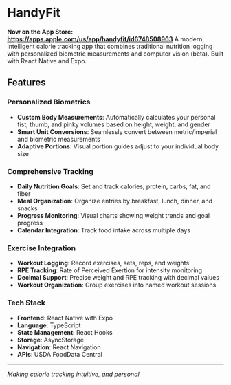 # HandyFit 
**Now on the App Store: https://apps.apple.com/us/app/handyfit/id6748508963**
A modern, intelligent calorie tracking app that combines traditional nutrition logging with personalized biometric measurements and computer vision (beta). Built with React Native and Expo.

## Features

### Personalized Biometrics
- **Custom Body Measurements**: Automatically calculates your personal fist, thumb, and pinky volumes based on height, weight, and gender
- **Smart Unit Conversions**: Seamlessly convert between metric/imperial and biometric measurements
- **Adaptive Portions**: Visual portion guides adjust to your individual body size

### Comprehensive Tracking
- **Daily Nutrition Goals**: Set and track calories, protein, carbs, fat, and fiber
- **Meal Organization**: Organize entries by breakfast, lunch, dinner, and snacks
- **Progress Monitoring**: Visual charts showing weight trends and goal progress
- **Calendar Integration**: Track food intake across multiple days

### Exercise Integration
- **Workout Logging**: Record exercises, sets, reps, and weights
- **RPE Tracking**: Rate of Perceived Exertion for intensity monitoring
- **Decimal Support**: Precise weight and RPE tracking with decimal values
- **Workout Organization**: Group exercises into named workout sessions

### Tech Stack
- **Frontend**: React Native with Expo
- **Language**: TypeScript
- **State Management**: React Hooks
- **Storage**: AsyncStorage
- **Navigation**: React Navigation
- **APIs**: USDA FoodData Central

---

*Making calorie tracking intuitive, and personal*
